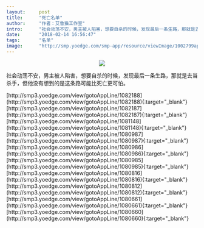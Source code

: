 ```yaml
---
layout:     post
title:      "死亡名单"
author:     "作者：艾鲁猫工作室"
intro:      "社会动荡不安，男主被人陷害，想要自杀的时候，发现最后一条生路，那就是去当杀手，但他没有想到的是这条路可能比死亡更可怕。"
date:       "2018-02-14 16:56:47"
tags:       "名单"
image:      "http://smp.yoedge.com/smp-app/resource/viewImage/1002799appline.png"
---
```

<div style="text-align: center">
<p><img src="http://smp.yoedge.com/smp-app/resource/viewImage/1002799appline.png"/></p>
</div>
<p class="post-meta">
<span>社会动荡不安，男主被人陷害，想要自杀的时候，发现最后一条生路，那就是去当杀手，但他没有想到的是这条路可能比死亡更可怕。</span>
</p>
[http://smp3.yoedge.com/view/gotoAppLine/1082188](http://smp3.yoedge.com/view/gotoAppLine/1082188){:target="_blank"}
[http://smp3.yoedge.com/view/gotoAppLine/1082187](http://smp3.yoedge.com/view/gotoAppLine/1082187){:target="_blank"}
[http://smp3.yoedge.com/view/gotoAppLine/1081148](http://smp3.yoedge.com/view/gotoAppLine/1081148){:target="_blank"}
[http://smp3.yoedge.com/view/gotoAppLine/1080987](http://smp3.yoedge.com/view/gotoAppLine/1080987){:target="_blank"}
[http://smp3.yoedge.com/view/gotoAppLine/1080986](http://smp3.yoedge.com/view/gotoAppLine/1080986){:target="_blank"}
[http://smp3.yoedge.com/view/gotoAppLine/1080985](http://smp3.yoedge.com/view/gotoAppLine/1080985){:target="_blank"}
[http://smp3.yoedge.com/view/gotoAppLine/1080816](http://smp3.yoedge.com/view/gotoAppLine/1080816){:target="_blank"}
[http://smp3.yoedge.com/view/gotoAppLine/1080812](http://smp3.yoedge.com/view/gotoAppLine/1080812){:target="_blank"}
[http://smp3.yoedge.com/view/gotoAppLine/1080661](http://smp3.yoedge.com/view/gotoAppLine/1080661){:target="_blank"}
[http://smp3.yoedge.com/view/gotoAppLine/1080660](http://smp3.yoedge.com/view/gotoAppLine/1080660){:target="_blank"}


